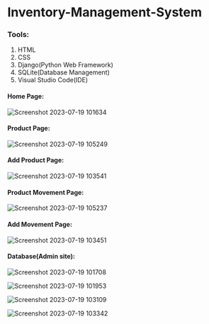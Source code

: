 # Inventory-Management-System

### Tools:
  1. HTML
  1. CSS
  1. Django(Python Web Framework)
  1. SQLite(Database Management)
  1. Visual Studio Code(IDE)


#### Home Page:
![Screenshot 2023-07-19 101634](https://github.com/Devaraj142/Inventory-Management-System/assets/113374219/a5066551-3438-42d9-8e8b-3fd702a39204)

#### Product Page:
![Screenshot 2023-07-19 105249](https://github.com/Devaraj142/Inventory-Management-System/assets/113374219/f58d0661-7db6-49ba-929f-274bbaae9db5)

#### Add Product Page:
![Screenshot 2023-07-19 103541](https://github.com/Devaraj142/Inventory-Management-System/assets/113374219/8d1d9f04-3130-4a36-8d35-820f378bb274)

#### Product Movement Page:
![Screenshot 2023-07-19 105237](https://github.com/Devaraj142/Inventory-Management-System/assets/113374219/a33b16e2-b254-4405-a163-d9e0729c2351)

#### Add Movement Page:
![Screenshot 2023-07-19 103451](https://github.com/Devaraj142/Inventory-Management-System/assets/113374219/415303ce-cbc8-4c07-8c65-5078f5934f34)

#### Database(Admin site):
![Screenshot 2023-07-19 101708](https://github.com/Devaraj142/Inventory-Management-System/assets/113374219/76633194-3d9d-4b3f-88ae-f5052f5d0e0c)

![Screenshot 2023-07-19 101953](https://github.com/Devaraj142/Inventory-Management-System/assets/113374219/b7180b40-ea5b-4359-9e71-0d69c876e112)

![Screenshot 2023-07-19 103109](https://github.com/Devaraj142/Inventory-Management-System/assets/113374219/d5e05994-5eff-4254-8cf7-c87b73e9056c)

![Screenshot 2023-07-19 103342](https://github.com/Devaraj142/Inventory-Management-System/assets/113374219/6d1f3bf2-9508-4401-b86a-c9fad44757cb)
